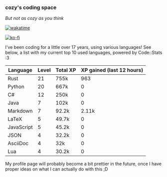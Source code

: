 ### cozy's coding space
*But not as cozy as you think*

[![wakatime](https://wakatime.com/badge/user/c0ba07bb-3421-41be-bd1a-d611e670f250.svg)](https://wakatime.com/@c0ba07bb-3421-41be-bd1a-d611e670f250)

[![ko-fi](https://ko-fi.com/img/githubbutton_sm.svg)](https://ko-fi.com/J3J75ITL4)

I've been coding for a little over 17 years, using various languages! See below, a list with my current top 10 used languages, powered by Code::Stats :3
    
| Language | Level | Total XP | XP gained (last 12 hours) |
| --- | --- | --- | --- |
| Rust | 21 | 755k | 963 |
| Python | 20 | 667k | 0 |
| C# | 12 | 250k | 0 |
| Java | 7 | 102k | 0 |
| Markdown | 7 | 92.2k | 2.11k |
| LaTeX | 5 | 49.7k | 0 |
| JavaScript | 5 | 45.2k | 0 |
| JSON | 4 | 32.2k | 0 |
| AsciiDoc | 4 | 32k | 0 |
| Lua | 4 | 30.2k | 0 |
    
My profile page will probably become a bit prettier in the future, once I have proper ideas on what I can actually do with this ;D